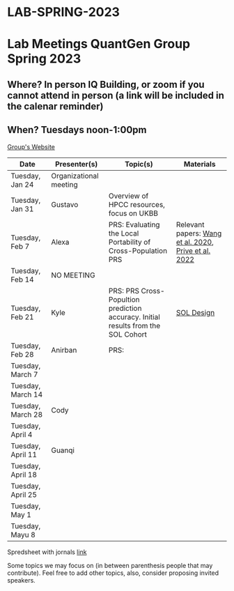# LAB-SPRING-2023


# Lab Meetings QuantGen Group Spring 2023
## Where? In person IQ Building, or zoom if you cannot attend in person (a link will be included in the calenar reminder)

## When? Tuesdays noon-1:00pm

[Group's Website](http://quantgen.github.io/)

| Date             | Presenter(s)     |  Topic(s)        |  Materials    |
| ---------------  | ---------------- | ---------------- | ------------- |
|   Tuesday, Jan 24 | Organizational meeting        |        |            |
|   Tuesday, Jan 31|   Gustavo    |    Overview of HPCC resources, focus on UKBB    |            |
|   Tuesday, Feb 7|    Alexa   |   PRS: Evaluating the Local Portability of Cross-Population PRS     |    Relevant papers: [Wang et al. 2020](https://www-ncbi-nlm-nih-gov.proxy2.cl.msu.edu/pmc/articles/PMC7395791/), [Prive et al. 2022](https://www.sciencedirect.com/science/article/pii/S0002929721004201?via%3Dihub)        |
|   Tuesday, Feb 14|   NO MEETING  |     |            |
|   Tuesday, Feb 21|   Kyle     |   PRS: PRS Cross-Popultion prediction accuracy. Initial results from the SOL Cohort    |      [SOL Design](https://pubmed.ncbi.nlm.nih.gov/20609343/)      |
|   Tuesday, Feb 28|  Anirban      |  PRS:       |            |
|   Tuesday, March 7|       |        |            |
|   Tuesday, March 14|       |        |            |
|   Tuesday, March 28|   Cody    |        |            |
|   Tuesday, April 4|       |        |            |
|   Tuesday, April 11| Guanqi  |        |            |
|   Tuesday, April 18|   |       |            |
|   Tuesday, April 25|       |        |            |
|   Tuesday, May 1|       |        |            |
|   Tuesday, Mayu 8|       |        |            |


Spredsheet with jornals [link](https://docs.google.com/spreadsheets/d/1BdIHOwurcbcAjLFGdKaOBZyICcVf2Zmis1Mq-rKuQ_Q/edit#gid=0)

Some topics we may focus on (in between parenthesis people that may contribute). Feel free to add other topics, also, consider proposing invited speakers.

  
  
  
